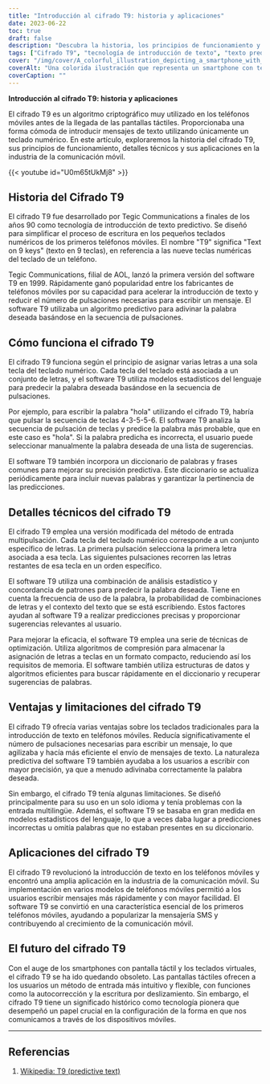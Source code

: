 ```yaml
---
title: "Introducción al cifrado T9: historia y aplicaciones"
date: 2023-06-22
toc: true
draft: false
description: "Descubra la historia, los principios de funcionamiento y las aplicaciones del cifrado T9, una innovadora tecnología de introducción de texto predictivo utilizada en los primeros teléfonos móviles."
tags: ["Cifrado T9", "tecnología de introducción de texto", "texto predictivo", "teléfonos móviles", "teclado numérico", "Comunicaciones Tegic", "entrada multitoma", "modelos estadísticos del lenguaje", "comunicación móvil", "Mensajería SMS", "smartphones con pantalla táctil", "teclados virtuales", "historia de la T9", "Software T9", "escribir en teclados numéricos", "predicción de palabras", "sugerencias de palabras", "eficacia en la introducción de texto", "mejorar la velocidad de mecanografía", "reducir la pulsación de teclas", "algoritmo de predicción lingüística", "primeras tecnologías de telefonía móvil", "evolución de la introducción de texto", "comunicación entre dispositivos móviles", "importancia del cifrado T9", "revolución en la introducción de texto", "usabilidad del teléfono móvil", "Algoritmo predictivo T9", "Diccionario T9", "precisión del texto predictivo"]
cover: "/img/cover/A_colorful_illustration_depicting_a_smartphone_with_a_number.png"
coverAlt: "Una colorida ilustración que representa un smartphone con teclado numérico y burbujas de texto, símbolo del impacto del cifrado T9 en la comunicación móvil."
coverCaption: ""
---
```


**Introducción al cifrado T9: historia y aplicaciones**

El cifrado T9 es un algoritmo criptográfico muy utilizado en los teléfonos móviles antes de la llegada de las pantallas táctiles. Proporcionaba una forma cómoda de introducir mensajes de texto utilizando únicamente un teclado numérico. En este artículo, exploraremos la historia del cifrado T9, sus principios de funcionamiento, detalles técnicos y sus aplicaciones en la industria de la comunicación móvil.

{{< youtube id="U0m65tUkMj8" >}}

## Historia del Cifrado T9

El cifrado T9 fue desarrollado por Tegic Communications a finales de los años 90 como tecnología de introducción de texto predictivo. Se diseñó para simplificar el proceso de escritura en los pequeños teclados numéricos de los primeros teléfonos móviles. El nombre "T9" significa "Text on 9 keys" (texto en 9 teclas), en referencia a las nueve teclas numéricas del teclado de un teléfono.

Tegic Communications, filial de AOL, lanzó la primera versión del software T9 en 1999. Rápidamente ganó popularidad entre los fabricantes de teléfonos móviles por su capacidad para acelerar la introducción de texto y reducir el número de pulsaciones necesarias para escribir un mensaje. El software T9 utilizaba un algoritmo predictivo para adivinar la palabra deseada basándose en la secuencia de pulsaciones.

## Cómo funciona el cifrado T9

El cifrado T9 funciona según el principio de asignar varias letras a una sola tecla del teclado numérico. Cada tecla del teclado está asociada a un conjunto de letras, y el software T9 utiliza modelos estadísticos del lenguaje para predecir la palabra deseada basándose en la secuencia de pulsaciones.

Por ejemplo, para escribir la palabra "hola" utilizando el cifrado T9, habría que pulsar la secuencia de teclas 4-3-5-5-6. El software T9 analiza la secuencia de pulsación de teclas y predice la palabra más probable, que en este caso es "hola". Si la palabra predicha es incorrecta, el usuario puede seleccionar manualmente la palabra deseada de una lista de sugerencias.

El software T9 también incorpora un diccionario de palabras y frases comunes para mejorar su precisión predictiva. Este diccionario se actualiza periódicamente para incluir nuevas palabras y garantizar la pertinencia de las predicciones.

## Detalles técnicos del cifrado T9

El cifrado T9 emplea una versión modificada del método de entrada multipulsación. Cada tecla del teclado numérico corresponde a un conjunto específico de letras. La primera pulsación selecciona la primera letra asociada a esa tecla. Las siguientes pulsaciones recorren las letras restantes de esa tecla en un orden específico.

El software T9 utiliza una combinación de análisis estadístico y concordancia de patrones para predecir la palabra deseada. Tiene en cuenta la frecuencia de uso de la palabra, la probabilidad de combinaciones de letras y el contexto del texto que se está escribiendo. Estos factores ayudan al software T9 a realizar predicciones precisas y proporcionar sugerencias relevantes al usuario.

Para mejorar la eficacia, el software T9 emplea una serie de técnicas de optimización. Utiliza algoritmos de compresión para almacenar la asignación de letras a teclas en un formato compacto, reduciendo así los requisitos de memoria. El software también utiliza estructuras de datos y algoritmos eficientes para buscar rápidamente en el diccionario y recuperar sugerencias de palabras.

## Ventajas y limitaciones del cifrado T9

El cifrado T9 ofrecía varias ventajas sobre los teclados tradicionales para la introducción de texto en teléfonos móviles. Reducía significativamente el número de pulsaciones necesarias para escribir un mensaje, lo que agilizaba y hacía más eficiente el envío de mensajes de texto. La naturaleza predictiva del software T9 también ayudaba a los usuarios a escribir con mayor precisión, ya que a menudo adivinaba correctamente la palabra deseada.

Sin embargo, el cifrado T9 tenía algunas limitaciones. Se diseñó principalmente para su uso en un solo idioma y tenía problemas con la entrada multilingüe. Además, el software T9 se basaba en gran medida en modelos estadísticos del lenguaje, lo que a veces daba lugar a predicciones incorrectas u omitía palabras que no estaban presentes en su diccionario.

## Aplicaciones del cifrado T9

El cifrado T9 revolucionó la introducción de texto en los teléfonos móviles y encontró una amplia aplicación en la industria de la comunicación móvil. Su implementación en varios modelos de teléfonos móviles permitió a los usuarios escribir mensajes más rápidamente y con mayor facilidad. El software T9 se convirtió en una característica esencial de los primeros teléfonos móviles, ayudando a popularizar la mensajería SMS y contribuyendo al crecimiento de la comunicación móvil.

## El futuro del cifrado T9

Con el auge de los smartphones con pantalla táctil y los teclados virtuales, el cifrado T9 se ha ido quedando obsoleto. Las pantallas táctiles ofrecen a los usuarios un método de entrada más intuitivo y flexible, con funciones como la autocorrección y la escritura por deslizamiento. Sin embargo, el cifrado T9 tiene un significado histórico como tecnología pionera que desempeñó un papel crucial en la configuración de la forma en que nos comunicamos a través de los dispositivos móviles.

______

## Referencias

1. [Wikipedia: T9 (predictive text)](https://en.wikipedia.org/wiki/T9_(predictive_text))
